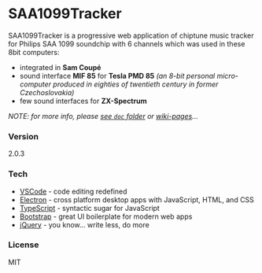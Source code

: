 # SAA1099Tracker

SAA1099Tracker is a progressive web application of chiptune music tracker for Philips SAA 1099 soundchip with 6 channels which was used in these 8bit computers:
  - integrated in **Sam Coupé**
  - sound interface **MIF 85** for **Tesla PMD 85** _(an 8-bit personal micro-computer produced in eighties of twentieth century in former Czechoslovakia)_
  - few sound interfaces for **ZX-Spectrum**

_NOTE: for more info, please [see `doc` folder](doc) or [wiki-pages](https://github.com/mborik/SAA1099Tracker/wiki)..._

### Version
2.0.3


### Tech
* [VSCode] - code editing redefined
* [Electron] - cross platform desktop apps with JavaScript, HTML, and CSS
* [TypeScript] - syntactic sugar for JavaScript
* [Bootstrap] - great UI boilerplate for modern web apps
* [jQuery] - you know... write less, do more


### License
MIT


[VSCode]:https://code.visualstudio.com/
[Electron]:https://www.electronjs.org/
[TypeScript]:https://www.typescriptlang.org/
[Bootstrap]:https://getbootstrap.com/
[jQuery]:https://jquery.com/
